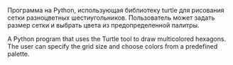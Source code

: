Программа на Python, использующая библиотеку turtle для рисования сетки разноцветных шестиугольников. Пользователь может задать размер сетки и выбрать цвета из предопределенной палитры.

A Python program that uses the Turtle tool to draw multicolored hexagons. The user can specify the grid size and choose colors from a predefined palette.
